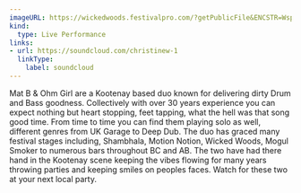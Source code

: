 ```yaml
---
imageURL: https://wickedwoods.festivalpro.com/?getPublicFile&ENCSTR=WsprEnmyYRwjSHJorzCV
kind:
  type: Live Performance
links:
- url: https://soundcloud.com/christinew-1
  linkType:
    label: soundcloud
---
```

Mat B & Ohm Girl are a Kootenay based duo known for delivering dirty Drum and Bass goodness. Collectively with over 30 years experience you can expect nothing but heart stopping, feet tapping, what the hell was that song good time. From time to time you can find them playing solo as well, different genres from UK Garage to Deep Dub. The duo has graced many festival stages including, Shambhala, Motion Notion, Wicked Woods, Mogul Smoker to numerous bars throughout BC and AB. The two have had there hand in the Kootenay scene keeping the vibes flowing for many years throwing parties and keeping smiles on peoples faces. Watch for these two at your next local party.